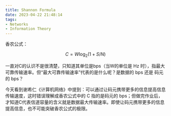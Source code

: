 ```yaml
---
title: Shannon Formula
date: 2023-04-22 21:48:14
tags: 
- Networks
- Information Theory
---
```

香农公式：

$$
C = W\log_{2}{\left(1+S/N\right)}
$$

一直对C的认识不是很清楚，只知道其单位是bps（当W的单位是 Hz 时），指最大可靠传输速率。但“最大可靠传输速率”代表的是什么呢？是数据的 bps 还是 码元的 bps？

今天看到谢希仁《计算机网络》中提到：可以通过让码元携带更多的信息提高信息传输速度，这时错误理解成香农公式中的 C 指的是码元的 bps；但做完作业后，才知道C代表信道容量的含义就是数据最大传输速率。即使让码元携带更多的信息提高信息，也不可能突破香农公式的极限。
